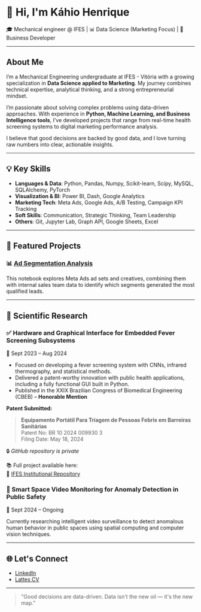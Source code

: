 # 👋 Hi, I'm Káhio Henrique

🎓 Mechanical engineer @ IFES | 📊 Data Science (Marketing Focus) | 💼 Business Developer

---

## About Me

I’m a Mechanical Engineering undergraduate at IFES - Vitória with a growing specialization in **Data Science applied to Marketing**. My journey combines technical expertise, analytical thinking, and a strong entrepreneurial mindset.

I’m passionate about solving complex problems using data-driven approaches. With experience in **Python, Machine Learning, and Business Intelligence tools**, I’ve developed projects that range from real-time health screening systems to digital marketing performance analysis.

I believe that good decisions are backed by good data, and I love turning raw numbers into clear, actionable insights.

---

## 💡 Key Skills

- **Languages & Data**: Python, Pandas, Numpy, Scikit-learn, Scipy, MySQL, SQLAlchemy, PyTorch  
- **Visualization & BI**: Power BI, Dash, Google Analytics  
- **Marketing Tech**: Meta Ads, Google Ads, A/B Testing, Campaign KPI Tracking
- **Soft Skills**: Communication, Strategic Thinking, Team Leadership
- **Others**: Git, Jupyter Lab, Graph API, Google Sheets, Excel

---

## 🧪 Featured Projects

### 📊 [Ad Segmentation Analysis](https://github.com/kahio-henrique/ad-segmentation-analysis)
This notebook explores Meta Ads ad sets and creatives, combining them with internal sales team data to identify which segments generated the most qualified leads.

---

## 🔬 Scientific Research

### ✅ Hardware and Graphical Interface for Embedded Fever Screening Subsystems  
📅 Sept 2023 – Aug 2024  
- Focused on developing a fever screening system with CNNs, infrared thermography, and statistical methods.  
- Delivered a patent-worthy innovation with public health applications, including a fully functional GUI built in Python.  
- Published in the XXIX Brazilian Congress of Biomedical Engineering (CBEB) – **Honorable Mention**

**Patent Submitted:**
> **Equipamento Portátil Para Triagem de Pessoas Febris em Barreiras Sanitárias**  
> Patent No: BR 10 2024 009930 3  
> Filing Date: May 18, 2024

🔒 *GitHub repository is private*

📚 Full project available here:  
🔗 [IFES Institutional Repository](https://repositorio.ifes.edu.br/handle/123456789/5615)

### 🔄 Smart Space Video Monitoring for Anomaly Detection in Public Safety  
📅 Sept 2024 – Ongoing

Currently researching intelligent video surveillance to detect anomalous human behavior in public spaces using spatial computing and computer vision techniques.

---

## 🌐 Let's Connect

- [LinkedIn](https://www.linkedin.com/in/kahio-henrique/)
- [Lattes CV](http://lattes.cnpq.br/5628372934359468)

---

> "Good decisions are data-driven. Data isn't the new oil — it's the new map."


